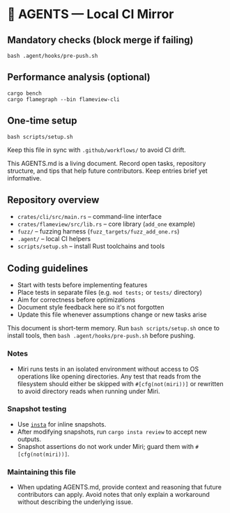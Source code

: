 # 🤖 AGENTS — Local CI Mirror

## Mandatory checks (block merge if failing)
    bash .agent/hooks/pre-push.sh

## Performance analysis (optional)
    cargo bench
    cargo flamegraph --bin flameview-cli

## One-time setup
    bash scripts/setup.sh

Keep this file in sync with `.github/workflows/` to avoid CI drift.

This AGENTS.md is a living document. Record open tasks, repository structure,
and tips that help future contributors. Keep entries brief yet informative.

## Repository overview
- `crates/cli/src/main.rs` – command-line interface
- `crates/flameview/src/lib.rs` – core library (`add_one` example)
- `fuzz/` – fuzzing harness (`fuzz_targets/fuzz_add_one.rs`)
- `.agent/` – local CI helpers
- `scripts/setup.sh` – install Rust toolchains and tools

## Coding guidelines
- Start with tests before implementing features
- Place tests in separate files (e.g. `mod tests;` or `tests/` directory)
- Aim for correctness before optimizations
- Document style feedback here so it's not forgotten
- Update this file whenever assumptions change or new tasks arise

This document is short-term memory. Run `bash scripts/setup.sh` once to install
tools, then `bash .agent/hooks/pre-push.sh` before pushing.

### Notes
- Miri runs tests in an isolated environment without access to OS operations like opening directories. Any test that reads from the filesystem should either be skipped with `#[cfg(not(miri))]` or rewritten to avoid directory reads when running under Miri.

### Snapshot testing
- Use [`insta`](https://insta.rs/) for inline snapshots.
- After modifying snapshots, run `cargo insta review` to accept new outputs.
- Snapshot assertions do not work under Miri; guard them with `#[cfg(not(miri))]`.

### Maintaining this file
- When updating AGENTS.md, provide context and reasoning that future contributors can apply. Avoid notes that only explain a workaround without describing the underlying issue.
